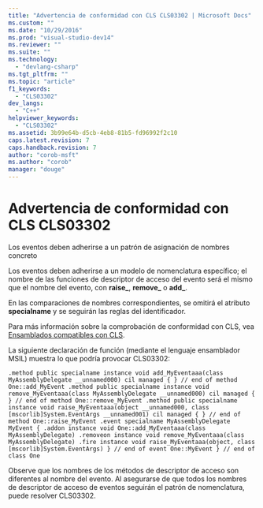 ```yaml
---
title: "Advertencia de conformidad con CLS CLS03302 | Microsoft Docs"
ms.custom: ""
ms.date: "10/29/2016"
ms.prod: "visual-studio-dev14"
ms.reviewer: ""
ms.suite: ""
ms.technology: 
  - "devlang-csharp"
ms.tgt_pltfrm: ""
ms.topic: "article"
f1_keywords: 
  - "CLS03302"
dev_langs: 
  - "C++"
helpviewer_keywords: 
  - "CLS03302"
ms.assetid: 3b99e64b-d5cb-4eb8-81b5-fd96992f2c10
caps.latest.revision: 7
caps.handback.revision: 7
author: "corob-msft"
ms.author: "corob"
manager: "douge"
---
```

# Advertencia de conformidad con CLS CLS03302
Los eventos deben adherirse a un patrón de asignación de nombres concreto  
  
 Los eventos deben adherirse a un modelo de nomenclatura específico; el nombre de las funciones de descriptor de acceso del evento será el mismo que el nombre del evento, con **raise\_**, **remove\_** o **add\_**.  
  
 En las comparaciones de nombres correspondientes, se omitirá el atributo **specialname** y se seguirán las reglas del identificador.  
  
 Para más información sobre la comprobación de conformidad con CLS, vea [Ensamblados compatibles con CLS](http://msdn.microsoft.com/es-es/3320b57e-ea55-4697-a17d-f509a36a3c93).  
  
 La siguiente declaración de función \(mediante el lenguaje ensamblador MSIL\) muestra lo que podría provocar CLS03302:  
  
```  
.method public specialname instance void add_MyEventaaa(class MyAssemblyDelegate __unnamed000) cil managed { } // end of method One::add_MyEvent .method public specialname instance void remove_MyEventaaa(class MyAssemblyDelegate __unnamed000) cil managed { } // end of method One::remove_MyEvent .method public specialname instance void raise_MyEventaaa(object __unnamed000, class [mscorlib]System.EventArgs __unnamed001) cil managed { } // end of method One::raise_MyEvent .event specialname MyAssemblyDelegate MyEvent { .addon instance void One::add_MyEventaaa(class MyAssemblyDelegate) .removeon instance void remove_MyEventaaa(class MyAssemblyDelegate) .fire instance void raise_MyEventaaa(object, class [mscorlib]System.EventArgs) } // end of event One::MyEvent } // end of class One  
```  
  
 Observe que los nombres de los métodos de descriptor de acceso son diferentes al nombre del evento.  Al asegurarse de que todos los nombres de descriptor de acceso de eventos seguirán el patrón de nomenclatura, puede resolver CLS03302.